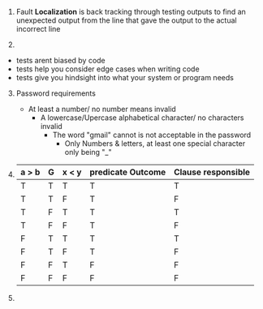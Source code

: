 1. Fault **Localization** is back tracking through testing outputs to find an unexpected output from the line that gave the output to the actual incorrect line

2.
- tests arent biased by code
- tests help you consider edge cases when writing code
- tests give you hindsight into what your system or program needs

3. Password requirements
   - At least a number/ no number means invalid
      - A lowercase/Upercase alphabetical character/ no characters invalid 
         - The word "gmail" cannot is not acceptable in the password
            -  Only Numbers & letters, at least one special character only being "_"
            



4. | a > b| G | x < y |predicate Outcome|Clause responsible|
   |------|---|-------|-----------------|------------------|
   |  T   | T |  T    |   T             |        T         |
   |  T   | T |  F    |   T             |        F         |
   |  T   | F |  T    |   T             |        T         |
   |  T   | F |  F    |   T             |        F         |
   |  F   | T |  T    |   T             |        T         |
   |  F   | T |  F    |   T             |        F         |
   |  F   | F |  T    |   F             |        F         |
   |  F   | F |  F    |   F             |        F         |


5.  